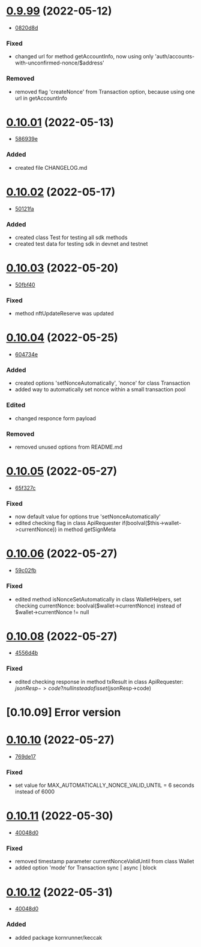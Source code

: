<a name="1.2.0"></a>

# [0.9.99](https://bitbucket.org/decimalteam/decimal-php-sdk/src/0.9.99/) (2022-05-12)
* [0820d8d](https://bitbucket.org/decimalteam/decimal-php-sdk/commits/0820d8dd336e45d2d4ba177b71ef56c4131290d9)


### Fixed

* changed url for method getAccountInfo, now using only 'auth/accounts-with-unconfirmed-nonce/$address'

### Removed

* removed flag 'createNonce' from Transaction option, because using one url in getAccountInfo

# [0.10.01](https://bitbucket.org/decimalteam/decimal-php-sdk/src/0.10.01/) (2022-05-13)
* [586939e](https://bitbucket.org/decimalteam/decimal-php-sdk/commits/586939ef2ef5562ad336ded060d5df4c3dafb8fe)


### Added

* created file CHANGELOG.md

# [0.10.02](https://bitbucket.org/decimalteam/decimal-php-sdk/src/0.10.02/) (2022-05-17)
* [50121fa](https://bitbucket.org/decimalteam/decimal-php-sdk/commits/50121fa06f5a7d521ed0a97491d8a5965f79c1d7)


### Added

* created class Test for testing all sdk methods
* created test data for testing sdk in devnet and testnet

# [0.10.03](https://bitbucket.org/decimalteam/decimal-php-sdk/src/0.10.03/) (2022-05-20)
* [50fbf40](https://bitbucket.org/decimalteam/decimal-php-sdk/commits/50fbf407bc6e003b53b76d9df074af14ad29bd1a)


### Fixed

*  method nftUpdateReserve was updated

# [0.10.04](https://bitbucket.org/decimalteam/decimal-php-sdk/src/0.10.04/) (2022-05-25)
* [604734e](https://bitbucket.org/decimalteam/decimal-php-sdk/commits/604734eaaf7691fc4bf809fd2d6b1d4397f3bbb2)


### Added

*  created options 'setNonceAutomatically', 'nonce' for class Transaction
*  added way to automatically set nonce within a small transaction pool

### Edited

*  changed responce form payload

### Removed

* removed unused options from README.md

# [0.10.05](https://bitbucket.org/decimalteam/decimal-php-sdk/src/0.10.05/) (2022-05-27)
* [65f327c](https://bitbucket.org/decimalteam/decimal-php-sdk/commits/65f327cd0652989d38d2854ec37cb9b299a9684f)


### Fixed

*  now default value for options true 'setNonceAutomatically'
*  edited checking flag in class ApiRequester if(boolval($this->wallet->currentNonce)) in method getSignMeta


# [0.10.06](https://bitbucket.org/decimalteam/decimal-php-sdk/src/0.10.06/) (2022-05-27)
* [59c02fb](https://bitbucket.org/decimalteam/decimal-php-sdk/commits/59c02fb147829a7cfffafeecbfcbb3fa21e2b732)


### Fixed

*  edited method isNonceSetAutomatically in class WalletHelpers, set checking currentNonce: boolval($wallet->currentNonce) instead of  $wallet->currentNonce != null

# [0.10.08](https://bitbucket.org/decimalteam/decimal-php-sdk/src/0.10.08/) (2022-05-27)
* [4556d4b](https://bitbucket.org/decimalteam/decimal-php-sdk/commits/4556d4b06058f7033c77cb9f4148db350a1de266)


### Fixed

*  edited checking response in method txResult in class ApiRequester: $jsonResp->code ? null instead of isset($jsonResp->code)

# [0.10.09] Error version

# [0.10.10](https://bitbucket.org/decimalteam/decimal-php-sdk/src/0.10.10/) (2022-05-27)
* [769de17](https://bitbucket.org/decimalteam/decimal-php-sdk/commits/769de17a5bea2768e0c2c0e475eaafc7b48d66c8)


### Fixed

*  set value for MAX_AUTOMATICALLY_NONCE_VALID_UNTIL = 6 seconds instead of 6000

# [0.10.11](https://bitbucket.org/decimalteam/decimal-php-sdk/src/0.10.11/) (2022-05-30)
* [40048d0](https://bitbucket.org/decimalteam/decimal-php-sdk/commits/40048d033c0afbb0fcaa3b323e273ffce7832d5e)


### Fixed

*  removed timestamp parameter currentNonceValidUntil from class Wallet 
*  added option 'mode' for Transaction sync | async | block

# [0.10.12](https://bitbucket.org/decimalteam/decimal-php-sdk/src/0.10.12/) (2022-05-31)
* [40048d0](https://bitbucket.org/decimalteam/decimal-php-sdk/commits/40048d033c0afbb0fcaa3b323e273ffce7832d5e)


### Added

*  added package kornrunner/keccak







